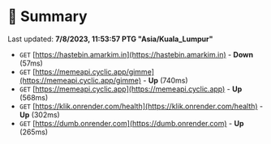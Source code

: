 # 📖 Summary
Last updated: **7/8/2023, 11:53:57 PTG "Asia/Kuala_Lumpur"**

- `GET` [https://hastebin.amarkim.in](https://hastebin.amarkim.in) - **Down** (57ms)
- `GET` [https://memeapi.cyclic.app/gimme](https://memeapi.cyclic.app/gimme) - **Up** (740ms)
- `GET` [https://memeapi.cyclic.app](https://memeapi.cyclic.app) - **Up** (568ms)
- `GET` [https://klik.onrender.com/health](https://klik.onrender.com/health) - **Up** (302ms)
- `GET` [https://dumb.onrender.com](https://dumb.onrender.com) - **Up** (265ms)
